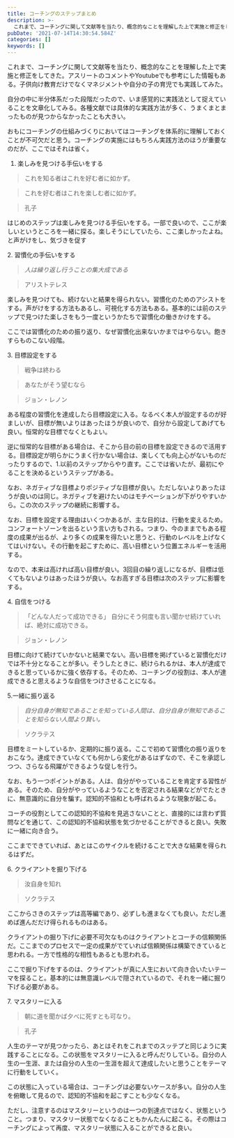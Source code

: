 ```yaml
---
title: コーチングのステップまとめ
description: >-
  これまで、コーチングに関して文献等を当たり、概念的なことを理解した上で実施と修正をしてきた。アスリートのコメントやYoutubeでも参考にした情報もある。子供向け教育だけでなくマネジメントや自分の子の育児でも実践してみた。
pubDate: '2021-07-14T14:30:54.584Z'
categories: []
keywords: []
---
```


これまで、コーチングに関して文献等を当たり、概念的なことを理解した上で実施と修正をしてきた。アスリートのコメントやYoutubeでも参考にした情報もある。子供向け教育だけでなくマネジメントや自分の子の育児でも実践してみた。

自分の中に半分体系だった段階だったので、いま感覚的に実践法として捉えていることを文章化してみる。各種文献では具体的な実践方法が多く、うまくまとまったものが見つからなかったことも大きい。

おもにコーチングの仕組みづくりにおいてはコーチングを体系的に理解しておくことが不可欠だと思う。コーチングの実施にはもちろん実践方法のほうが重要なのだが、ここではそれは省く。

1.  楽しみを見つける手伝いをする

> これを知る者はこれを好む者に如かず。

> これを好む者はこれを楽しむ者に如かず。

> 孔子

はじめのステップは楽しみを見つける手伝いをする。一部で良いので、ここが楽しいというところを一緒に探る。楽しそうにしていたら、ここ楽しかったよね。と声がけをし、気づきを促す

2\. 習慣化の手伝いをする

> _人は繰り返し行うことの集大成である_

> アリストテレス

楽しみを見つけても、続けないと結果を得られない。習慣化のためのアシストをする。声がけをする方法もあるし、可視化する方法もある。基本的には前のステップで見つけた楽しさをもう一度というかたちで習慣化の働きかけをする。

ここでは習慣化のための振り返り、なぜ習慣化出来ないかまではやらない。飽きすらものこない段階。

3\. 目標設定をする

> 戦争は終わる

> あなたがそう望むなら

> ジョン・レノン

ある程度の習慣化を達成したら目標設定に入る。なるべく本人が設定するのが好ましいが、目標が無いよりはあったほうが良いので、自分から設定してあげても良い。恒常的な目標でなくともよい。

逆に恒常的な目標がある場合は、そこから目の前の目標を設定できるので活用する。目標設定が明らかにうまく行かない場合は、楽しくても向上心がないものだったりするので、1.以前のステップからやり直す。ここでは省いたが、最初にやることを決めるというステップがある。

なお、ネガティブな目標よりポジティブな目標が良い。ただしないよりあったほうが良いのは同じ。ネガティブを避けたいのはモチベーションが下がりやすいから。この次のステップの継続に影響する。

なお、目標を設定する理由はいくつかあるが、主な目的は、行動を変えるため。コンフォートゾーンを出るという言い方もされる。つまり、今のままでもある程度の成果が出るが、より多くの成果を得たいと思うと、行動のレベルを上げなくてはいけない。その行動を起こすために、高い目標という位置エネルギーを活用する。

なので、本来は高ければ高い目標が良い。3回目の繰り返しになるが、目標は低くてもないよりはあったほうが良い。なお高すぎる目標は次のステップに影響をする。

4\. 自信をつける

> 「どんな人だって成功できる」
> 自分にそう何度も言い聞かせ続けていれば、絶対に成功できる。

> ジョン・レノン

目標に向けて続けていかないと結果でない。高い目標を掲げていると習慣化だけでは不十分となることが多い。そうしたときに、続けられるかは、本人が達成できると思っているかに強く依存する。そのため、コーチングの役割は、本人が達成できると思えるような自信をつけさせることになる。

5.一緒に振り返る

> _自分自身が無知であることを知っている人間は、自分自身が無知であることを知らない人間より賢い。_

> ソクラテス

目標をミートしているか、定期的に振り返る。ここで初めて習慣化の振り返りをおこなう。達成できていなくても何かしら変化があるはずなので、そこを承認しつつ、さらなる飛躍ができるような促しを行う。

なお、もう一つポイントがある。人は、自分がやっていることを肯定する習性がある。そのため、自分がやっているようなことを否定される結果などがでたときに、無意識的に自分を騙す。認知的不協和とも呼ばれるような現象が起こる。

コーチの役割としてこの認知的不協和を見逃さないことと、直接的には言わず質問などを通じて、この認知的不協和状態を気づかせることができると良い。失敗に一緒に向き合う。

ここまでできていれば、あとはこのサイクルを続けることで大きな結果を得られるはずだ。

6\. クライアントを掘り下げる

> 汝自身を知れ

> ソクラテス

ここからさきのステップは高等編であり、必ずしも進まなくても良い。ただし進めば進んだだけ得られるものはある。

クライアントの掘り下げに必要不可欠なものはクライアントとコーチの信頼関係だ。ここまでのプロセスで一定の成果がでていれば信頼関係は構築できていると思われる。一方で性格的な相性もあるとも思われる。

ここで掘り下げをするのは、クライアントが真に人生において向き合いたいテーマを探ること。基本的には無意識レベルで隠されているので、それを一緒に掘り下げる必要がある。

7\. マスタリーに入る

> 朝に道を聞かば夕べに死すとも可なり。

> 孔子

人生のテーマが見つかったら、あとはそれをこれまでのスッテプと同じように実践することになる。この状態をマスタリーに入ると呼んだりしている。自分の人生の一生涯、または自分の人生の一生涯を超えて達成したいと思うことをテーマに行動をしていく。

この状態に入っている場合は、コーチングは必要ないケースが多い。自分の人生を俯瞰して見るので、認知的不協和を起こすことも少なくなる。

ただし、注意するのはマスタリーというのは一つの到達点ではなく、状態ということ。つまり、マスタリー状態でなくなることもかんたんに起こる。その際はコーチングによって再度、マスタリー状態に入ることができると良い。